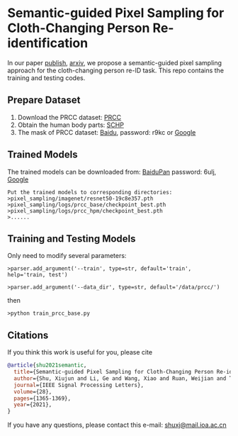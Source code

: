 # Semantic-guided Pixel Sampling for Cloth-Changing Person Re-identification

In our paper [publish](https://ieeexplore.ieee.org/abstract/document/9463711/), [arxiv](https://arxiv.org/abs/2107.11522), we propose a semantic-guided pixel sampling approach for the cloth-changing person re-ID task.  This repo contains the training and testing codes.

## Prepare Dataset
1. Download the PRCC dataset:  [PRCC](http://isee-ai.cn/~yangqize/clothing.html)
2. Obtain the human body parts: [SCHP](https://github.com/PeikeLi/Self-Correction-Human-Parsing)
3. The mask of PRCC dataset: [Baidu](https://pan.baidu.com/s/1sX1qFgo3I-4OfEdEr-opSg), password: r9kc  or [Google](https://drive.google.com/drive/folders/1HaIoKRj1R4fxjVQ9Qg_IEk2_46b1hniH?usp=sharing)


## Trained Models
The trained models can be downloaded from: [BaiduPan](https://pan.baidu.com/s/1JOOJp_NPbsU19DdBr7ze9g) password: 6ulj, [Google](https://drive.google.com/drive/folders/1aAltKSfRpHqADXb6sWOQ0VL7dj9GVwvU?usp=sharing)
```
Put the trained models to corresponding directories:
>pixel_sampling/imagenet/resnet50-19c8e357.pth
>pixel_sampling/logs/prcc_base/checkpoint_best.pth
>pixel_sampling/logs/prcc_hpm/checkpoint_best.pth
>...... 
 ```
 
 ## Training and Testing Models
 Only need to modify several parameters:
 ```
 >parser.add_argument('--train', type=str, default='train', help='train, test')
 
 >parser.add_argument('--data_dir', type=str, default='/data/prcc/')
```
then
```
>python train_prcc_base.py
```

## Citations
If you think this work is useful for you, please cite
```bibtex
@article{shu2021semantic,
  title={Semantic-guided Pixel Sampling for Cloth-Changing Person Re-identification},
  author={Shu, Xiujun and Li, Ge and Wang, Xiao and Ruan, Weijian and Tian, Qi},
  journal={IEEE Signal Processing Letters},
  volume={28},
  pages={1365-1369},
  year={2021}, 
}
```

If you have any questions, please contact this e-mail: shuxj@mail.ioa.ac.cn

